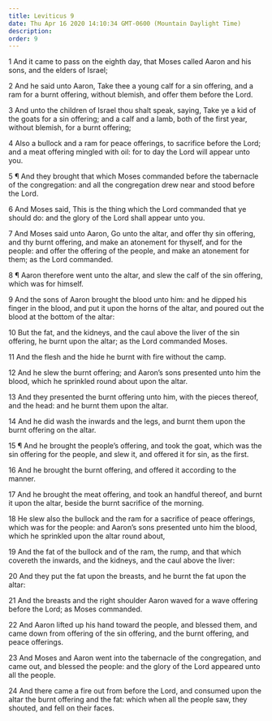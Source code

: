 ```yaml
---
title: Leviticus 9
date: Thu Apr 16 2020 14:10:34 GMT-0600 (Mountain Daylight Time)
description: 
order: 9
---
```


<p>
  1 And it came to pass on the eighth day, that Moses called Aaron and his sons,
  and the elders of Israel;
</p>
<p>
  2 And he said unto Aaron, Take thee a young calf for a sin offering, and a ram
  for a burnt offering, without blemish, and offer them before the Lord.
</p>
<p>
  3 And unto the children of Israel thou shalt speak, saying, Take ye a kid of
  the goats for a sin offering; and a calf and a lamb, both of the first year,
  without blemish, for a burnt offering;
</p>
<p>
  4 Also a bullock and a ram for peace offerings, to sacrifice before the Lord;
  and a meat offering mingled with oil: for to day the Lord will appear unto
  you.
</p>
<p>
  5 &#xB6; And they brought that which Moses commanded before the tabernacle of
  the congregation: and all the congregation drew near and stood before the
  Lord.
</p>
<p>
  6 And Moses said, This is the thing which the Lord commanded that ye should
  do: and the glory of the Lord shall appear unto you.
</p>
<p>
  7 And Moses said unto Aaron, Go unto the altar, and offer thy sin offering,
  and thy burnt offering, and make an atonement for thyself, and for the people:
  and offer the offering of the people, and make an atonement for them; as the
  Lord commanded.
</p>
<p>
  8 &#xB6; Aaron therefore went unto the altar, and slew the calf of the sin
  offering, which was for himself.
</p>
<p>
  9 And the sons of Aaron brought the blood unto him: and he dipped his finger
  in the blood, and put it upon the horns of the altar, and poured out the blood
  at the bottom of the altar:
</p>
<p>
  10 But the fat, and the kidneys, and the caul above the liver of the sin
  offering, he burnt upon the altar; as the Lord commanded Moses.
</p>
<p>11 And the flesh and the hide he burnt with fire without the camp.</p>
<p>
  12 And he slew the burnt offering; and Aaron&#x2019;s sons presented unto him
  the blood, which he sprinkled round about upon the altar.
</p>
<p>
  13 And they presented the burnt offering unto him, with the pieces thereof,
  and the head: and he burnt them upon the altar.
</p>
<p>
  14 And he did wash the inwards and the legs, and burnt them upon the burnt
  offering on the altar.
</p>
<p>
  15 &#xB6; And he brought the people&#x2019;s offering, and took the goat,
  which was the sin offering for the people, and slew it, and offered it for
  sin, as the first.
</p>
<p>
  16 And he brought the burnt offering, and offered it according to the manner.
</p>
<p>
  17 And he brought the meat offering, and took an handful thereof, and burnt it
  upon the altar, beside the burnt sacrifice of the morning.
</p>
<p>
  18 He slew also the bullock and the ram for a sacrifice of peace offerings,
  which was for the people: and Aaron&#x2019;s sons presented unto him the
  blood, which he sprinkled upon the altar round about,
</p>
<p>
  19 And the fat of the bullock and of the ram, the rump, and that which
  covereth the inwards, and the kidneys, and the caul above the liver:
</p>
<p>
  20 And they put the fat upon the breasts, and he burnt the fat upon the altar:
</p>
<p>
  21 And the breasts and the right shoulder Aaron waved for a wave offering
  before the Lord; as Moses commanded.
</p>
<p>
  22 And Aaron lifted up his hand toward the people, and blessed them, and came
  down from offering of the sin offering, and the burnt offering, and peace
  offerings.
</p>
<p>
  23 And Moses and Aaron went into the tabernacle of the congregation, and came
  out, and blessed the people: and the glory of the Lord appeared unto all the
  people.
</p>
<p>
  24 And there came a fire out from before the Lord, and consumed upon the altar
  the burnt offering and the fat: which when all the people saw, they shouted,
  and fell on their faces.
</p>
